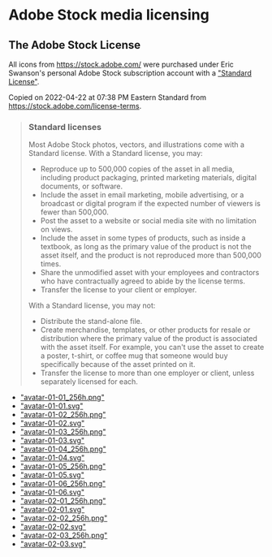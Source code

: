 # Adobe Stock media licensing

## The Adobe Stock License

All icons from https://stock.adobe.com/ were purchased under Eric Swanson's personal Adobe Stock subscription account with a ["Standard License"](https://stock.adobe.com/license-terms).

Copied on 2022-04-22 at 07:38 PM Eastern Standard from https://stock.adobe.com/license-terms.

> ### Standard licenses
> 
> Most Adobe Stock photos, vectors, and illustrations come with a Standard license. With a Standard license, you may:
> 
> - Reproduce up to 500,000 copies of the asset in all media, including product packaging, printed marketing materials, digital documents, or software.
> - Include the asset in email marketing, mobile advertising, or a broadcast or digital program if the expected number of viewers is fewer than 500,000.
> - Post the asset to a website or social media site with no limitation on views.
> - Include the asset in some types of products, such as inside a textbook, as long as the primary value of the product is not the asset itself, and the product is not reproduced more than 500,000 times.
> - Share the unmodified asset with your employees and contractors who have contractually agreed to abide by the license terms.
> - Transfer the license to your client or employer.
> 
> With a Standard license, you may not:
> 
> - Distribute the stand-alone file.
> - Create merchandise, templates, or other products for resale or distribution where the primary value of the product is associated with the asset itself. For example, you can't use the asset to create a poster, t-shirt, or coffee mug that someone would buy specifically because of the asset printed on it.
> - Transfer the license to more than one employer or client, unless separately licensed for each.

- ["avatar-01-01_256h.png"](./avatar-01-01_256h.png)
- ["avatar-01-01.svg"](./avatar-01-01.svg)
- ["avatar-01-02_256h.png"](./avatar-01-02_256h.png)
- ["avatar-01-02.svg"](./avatar-01-02.svg)
- ["avatar-01-03_256h.png"](./avatar-01-03_256h.png)
- ["avatar-01-03.svg"](./avatar-01-03.svg)
- ["avatar-01-04_256h.png"](./avatar-01-04_256h.png)
- ["avatar-01-04.svg"](./avatar-01-04.svg)
- ["avatar-01-05_256h.png"](./avatar-01-05_256h.png)
- ["avatar-01-05.svg"](./avatar-01-05.svg)
- ["avatar-01-06_256h.png"](./avatar-01-06_256h.png)
- ["avatar-01-06.svg"](./avatar-01-06.svg)
- ["avatar-02-01_256h.png"](./avatar-02-01_256h.png)
- ["avatar-02-01.svg"](./avatar-02-01.svg)
- ["avatar-02-02_256h.png"](./avatar-02-02_256h.png)
- ["avatar-02-02.svg"](./avatar-02-02.svg)
- ["avatar-02-03_256h.png"](./avatar-02-03_256h.png)
- ["avatar-02-03.svg"](./avatar-02-03.svg)
